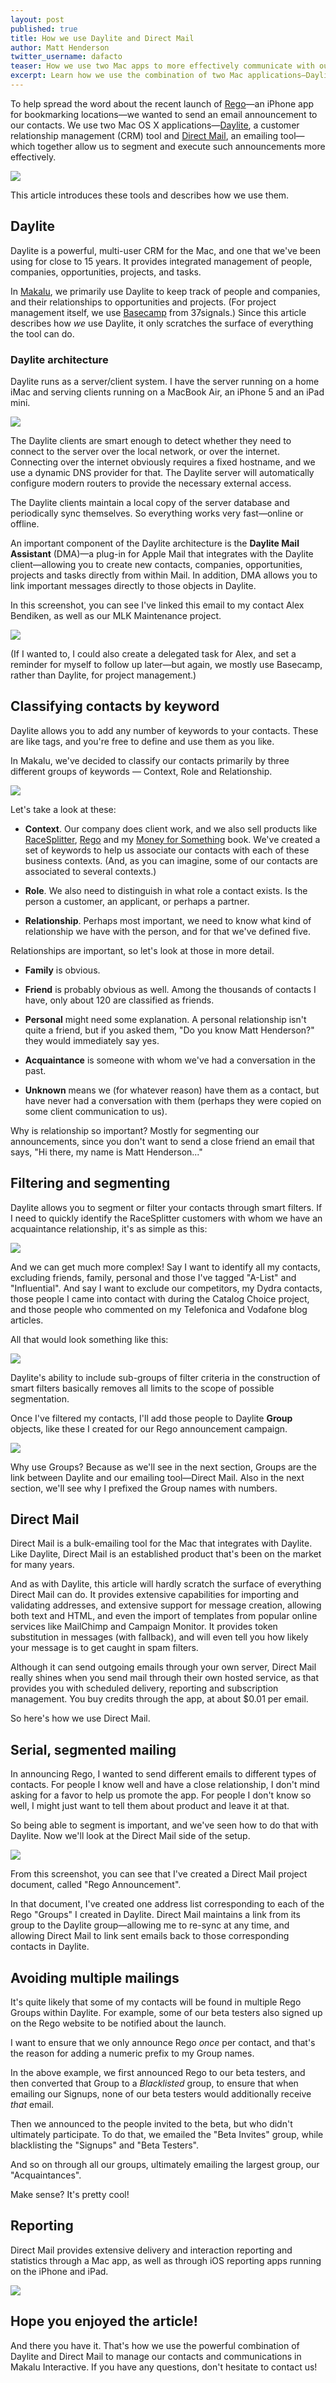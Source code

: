 ```yaml
---
layout: post
published: true
title: How we use Daylite and Direct Mail
author: Matt Henderson
twitter_username: dafacto
teaser: How we use two Mac apps to more effectively communicate with our contacts.
excerpt: Learn how we use the combination of two Mac applications—Daylite and Direct Mail—to communicate more effectively.
---
```


To help spread the word about the recent launch of [Rego](http://www.regoapp.com)—an iPhone app for bookmarking locations—we wanted to send an email announcement to our contacts. We use two Mac OS X applications—[Daylite](http://marketcircle.com), a customer relationship management (CRM) tool and [Direct Mail](http://directmailmac.com), an emailing tool—which together allow us to segment and execute such announcements more effectively.

![](http://makalufiles.s3.amazonaws.com/2013-03-12-coverimage.png)

This article introduces these tools and describes how we use them.

## Daylite

Daylite is a powerful, multi-user CRM for the Mac, and one that we've been using for close to 15 years. It provides integrated management of people, companies, opportunities, projects, and tasks.

In [Makalu](http://makaluinc.com), we primarily use Daylite to keep track of people and companies, and their relationships to opportunities and projects. (For project management itself, we use [Basecamp](http://basecamp.com) from 37signals.) Since this article describes how *we* use Daylite, it only scratches the surface of everything the tool can do.

### Daylite architecture

Daylite runs as a server/client system. I have the server running on a home iMac and serving clients running on a MacBook Air, an iPhone 5 and an iPad mini.

![](http://makalufiles.s3.amazonaws.com/2013-03-12-daylite-architecture.png)

The Daylite clients are smart enough to detect whether they need to connect to the server over the local network, or over the internet. Connecting over the internet obviously requires a fixed hostname, and we use a dynamic DNS provider for that. The Daylite server will automatically configure modern routers to provide the necessary external access.

The Daylite clients maintain a local copy of the server database and periodically sync themselves. So everything works very fast—online or offline.

An important component of the Daylite architecture is the **Daylite Mail Assistant** (DMA)—a plug-in for Apple Mail that integrates with the Daylite client—allowing you to create new contacts, companies, opportunities, projects and tasks directly from within Mail. In addition, DMA allows you to link important messages directly to those objects in Daylite.

In this screenshot, you can see I've linked this email to my contact Alex Bendiken, as well as our MLK Maintenance project.

![](http://makalufiles.s3.amazonaws.com/2013-03-12-email-from-alex.png)

(If I wanted to, I could also create a delegated task for Alex, and set a reminder for myself to follow up later—but again, we mostly use Basecamp, rather than Daylite, for project management.)

## Classifying contacts by keyword

Daylite allows you to add any number of keywords to your contacts. These are like tags, and you're free to define and use them as you like.

In Makalu, we've decided to classify our contacts primarily by three different groups of keywords — Context, Role and Relationship.

![](http://makalufiles.s3.amazonaws.com/2013-03-12-daylite-keywords.png)

Let's take a look at these:

* **Context**. Our company does client work, and we also sell products like [RaceSplitter](http://racesplitter.com), [Rego](http://regoapp.com) and my [Money for Something](http://moneyforsomethingbook.com) book. We've created a set of keywords to help us associate our contacts with each of these business contexts. (And, as you can imagine, some of our contacts are associated to several contexts.)

* **Role**. We also need to distinguish in what role a contact exists. Is the person a customer, an applicant, or perhaps a partner.

* **Relationship**. Perhaps most important, we need to know what kind of relationship we have with the person, and for that we've defined five.

Relationships are important, so let's look at those in more detail.

* **Family** is obvious.

* **Friend** is probably obvious as well. Among the thousands of contacts I have, only about 120 are classified as friends.

* **Personal** might need some explanation. A personal relationship isn't quite a friend, but if you asked them, "Do you know Matt Henderson?" they would immediately say yes.

* **Acquaintance** is someone with whom we've had a conversation in the past.

* **Unknown** means we (for whatever reason) have them as a contact, but have never had a conversation with them (perhaps they were copied on some client communication to us).

Why is relationship so important? Mostly for segmenting our announcements, since you don't want to send a close friend an email that says, "Hi there, my name is Matt Henderson..."

## Filtering and segmenting

Daylite allows you to segment or filter your contacts through smart filters. If I need to quickly identify the RaceSplitter customers with whom we have an acquaintance relationship, it's as simple as this:

![](http://makalufiles.s3.amazonaws.com/2013-03-12-daylite-smartfilter.png)

And we can get much more complex! Say I want to identify all my contacts, excluding friends, family, personal and those I've tagged "A-List" and "Influential". And say I want to exclude our competitors, my Dydra contacts, those people I came into contact with during the Catalog Choice project, and those people who commented on my Telefonica and Vodafone blog articles.

All that would look something like this:

![](http://makalufiles.s3.amazonaws.com/2013-03-12-daylite-segmenting.png)

Daylite's ability to include sub-groups of filter criteria in the construction of smart filters basically removes all limits to the scope of possible segmentation.

Once I've filtered my contacts, I'll add those people to Daylite **Group** objects, like these I created for our Rego announcement campaign.

![](http://makalufiles.s3.amazonaws.com/2013-03-12-daylite-groups.png)

Why use Groups? Because as we'll see in the next section, Groups are the link between Daylite and our emailing tool—Direct Mail. Also in the next section, we'll see why I prefixed the Group names with numbers.

## Direct Mail

Direct Mail is a bulk-emailing tool for the Mac that integrates with Daylite. Like Daylite, Direct Mail is an established product that's been on the market for many years.

And as with Daylite, this article will hardly scratch the surface of everything Direct Mail can do. It provides extensive capabilities for importing and validating addresses, and extensive support for message creation, allowing both text and HTML, and even the import of templates from popular online services like MailChimp and Campaign Monitor. It provides token substitution in messages (with fallback), and will even tell you how likely your message is to get caught in spam filters.

Although it can send outgoing emails through your own server, Direct Mail really shines when you send mail through their own hosted service, as that provides you with scheduled delivery, reporting and subscription management. You buy credits through the app, at about $0.01 per email.

So here's how we use Direct Mail.

## Serial, segmented mailing

In announcing Rego, I wanted to send different emails to different types of contacts. For people I know well and have a close relationship, I don't mind asking for a favor to help us promote the app. For people I don't know so well, I might just want to tell them about product and leave it at that.

So being able to segment is important, and we've seen how to do that with Daylite. Now we'll look at the Direct Mail side of the  setup.

![](http://makalufiles.s3.amazonaws.com/2013-03-12-directmail-groups.png)

From this screenshot, you can see that I've created a Direct Mail project document, called "Rego Announcement".

In that document, I've created one address list corresponding to each of the Rego "Groups" I created in Daylite. Direct Mail maintains a link from its group to the Daylite group—allowing me to re-sync at any time, and allowing Direct Mail to link sent emails back to those corresponding contacts in Daylite.

## Avoiding multiple mailings

It's quite likely that some of my contacts will be found in multiple Rego Groups within Daylite. For example, some of our beta testers also signed up on the Rego website to be notified about the launch.

I want to ensure that we only announce Rego *once* per contact, and that's the reason for adding a numeric prefix to my Group names.

In the above example, we first announced Rego to our beta testers, and then converted that Group to a *Blacklisted* group, to ensure that when emailing our Signups, none of our beta testers would additionally receive *that* email.

Then we announced to the people invited to the beta, but who didn't ultimately participate. To do that, we emailed the "Beta Invites" group, while blacklisting the "Signups" and "Beta Testers".

And so on through all our groups, ultimately emailing the largest group, our "Acquaintances".

Make sense? It's pretty cool!

## Reporting

Direct Mail provides extensive delivery and interaction reporting and statistics through a Mac app, as well as through iOS reporting apps running on the iPhone and iPad.

![](http://makalufiles.s3.amazonaws.com/2013-03-12-directmail-reports.png)


## Hope you enjoyed the article!

And there you have it. That's how we use the powerful combination of Daylite and Direct Mail to manage our contacts and communications in Makalu Interactive. If you have any questions, don't hesitate to contact us!
